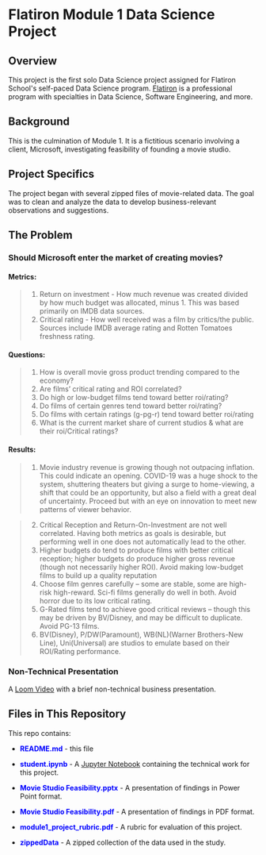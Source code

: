 
# Flatiron Module 1 Data Science Project
 
## Overview

This project is the first solo Data Science project assigned for Flatiron School's self-paced Data Science program.  [Flatiron](https://flatironschool.com/career-courses/data-science-bootcamp/online) is a professional program with specialties in Data Science, Software Engineering, and more.

## Background

This is the culmination of Module 1.  It is a fictitious scenario involving a client, Microsoft, investigating feasibility of founding a movie studio.

## Project Specifics

The project began with several zipped files of movie-related data.  The goal was to clean and analyze the data to develop business-relevant observations and suggestions.


## The Problem

### Should Microsoft enter the market of creating movies?
 
#### Metrics:  
>1) Return on investment - How much revenue was created divided by how much budget was allocated, minus 1. This was based primarily on IMDB data sources.
>2) Critical rating - How well received was a film by critics/the public.  Sources include IMDB average rating and Rotten Tomatoes freshness rating.

#### Questions:
 
>1) How is overall movie gross product trending compared to the economy?
>2) Are films’ critical rating and ROI correlated?
>3) Do high or low-budget films tend toward better roi/rating?
>4) Do films of certain genres tend toward better roi/rating?
>5) Do films with certain ratings (g-pg-r) tend toward better roi/rating
>6) What is the current market share of current studios & what are their roi/Critical ratings?

#### Results:
>1) Movie industry revenue is growing though not outpacing inflation.  This could indicate an opening.  COVID-19 was a huge shock to the system, shuttering theaters but giving a surge to home-viewing, a shift that could be an opportunity, but also a field with a great deal of uncertainty.  Proceed but with an eye on innovation to meet new patterns of viewer behavior.

>2) Critical Reception and Return-On-Investment are not well correlated.  Having both metrics as goals is desirable, but performing well in one does not automatically lead to the other.
>3) Higher budgets do tend to produce films with better critical reception; higher budgets do produce higher gross revenue (though not necessarily higher ROI).  Avoid making low-budget films to build up a quality reputation
>4) Choose film genres carefully – some are stable, some are high-risk high-reward.  Sci-fi films generally do well in both.  Avoid horror due to its low critical rating.
>5) G-Rated films tend to achieve good critical reviews – though this may be driven by BV/Disney, and may be difficult to duplicate. Avoid PG-13 films.
>6) BV(Disney), P/DW(Paramount), WB(NL)(Warner Brothers-New Line), Uni(Universal) are studios to emulate based on their ROI/Rating performance.

### Non-Technical Presentation
A [Loom Video](https://www.loom.com/share/a9ef6c6104fb400d95268e05d97020c6) with a brief non-technical business presentation.



## Files in This Repository

This repo contains:

* <span style="color:blue">**README.md**</span> - this file
* <span style="color:blue">**student.ipynb**</span> - A [Jupyter Notebook](https://jupyter.org/) containing the technical work for this project.

* <span style="color:blue">**Movie Studio Feasibility.pptx**</span> - A presentation of findings in Power Point format.
* <span style="color:blue">**Movie Studio Feasibility.pdf**</span> - A presentation of findings in PDF format.
* <span style="color:blue">**module1_project_rubric.pdf**</span> - A rubric for evaluation of this project.
* <span style="color:blue">**zippedData**</span> - A zipped collection of the data used in the study.
